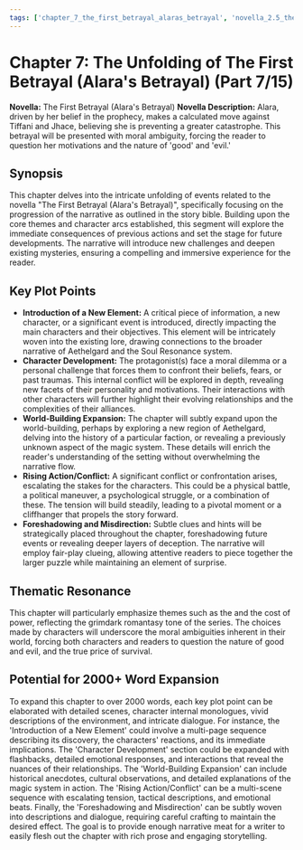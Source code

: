 ```yaml
---
tags: ['chapter_7_the_first_betrayal_alaras_betrayal', 'novella_2.5_the_first_betrayal_alaras_betrayal', 'saga_outline']
---
```


# Chapter 7: The Unfolding of The First Betrayal (Alara's Betrayal) (Part 7/15)

**Novella:** The First Betrayal (Alara's Betrayal)
**Novella Description:** Alara, driven by her belief in the prophecy, makes a calculated move against Tiffani and Jhace, believing she is preventing a greater catastrophe. This betrayal will be presented with moral ambiguity, forcing the reader to question her motivations and the nature of 'good' and 'evil.'

## Synopsis

This chapter delves into the intricate unfolding of events related to the novella "The First Betrayal (Alara's Betrayal)", specifically focusing on the progression of the narrative as outlined in the story bible. Building upon the core themes and character arcs established, this segment will explore the immediate consequences of previous actions and set the stage for future developments. The narrative will introduce new challenges and deepen existing mysteries, ensuring a compelling and immersive experience for the reader.

## Key Plot Points

*   **Introduction of a New Element:** A critical piece of information, a new character, or a significant event is introduced, directly impacting the main characters and their objectives. This element will be intricately woven into the existing lore, drawing connections to the broader narrative of Aethelgard and the Soul Resonance system.
*   **Character Development:** The protagonist(s) face a moral dilemma or a personal challenge that forces them to confront their beliefs, fears, or past traumas. This internal conflict will be explored in depth, revealing new facets of their personality and motivations. Their interactions with other characters will further highlight their evolving relationships and the complexities of their alliances.
*   **World-Building Expansion:** The chapter will subtly expand upon the world-building, perhaps by exploring a new region of Aethelgard, delving into the history of a particular faction, or revealing a previously unknown aspect of the magic system. These details will enrich the reader's understanding of the setting without overwhelming the narrative flow.
*   **Rising Action/Conflict:** A significant conflict or confrontation arises, escalating the stakes for the characters. This could be a physical battle, a political maneuver, a psychological struggle, or a combination of these. The tension will build steadily, leading to a pivotal moment or a cliffhanger that propels the story forward.
*   **Foreshadowing and Misdirection:** Subtle clues and hints will be strategically placed throughout the chapter, foreshadowing future events or revealing deeper layers of deception. The narrative will employ fair-play clueing, allowing attentive readers to piece together the larger puzzle while maintaining an element of surprise.

## Thematic Resonance

This chapter will particularly emphasize themes such as the and the cost of power, reflecting the grimdark romantasy tone of the series. The choices made by characters will underscore the moral ambiguities inherent in their world, forcing both characters and readers to question the nature of good and evil, and the true price of survival.

## Potential for 2000+ Word Expansion

To expand this chapter to over 2000 words, each key plot point can be elaborated with detailed scenes, character internal monologues, vivid descriptions of the environment, and intricate dialogue. For instance, the 'Introduction of a New Element' could involve a multi-page sequence describing its discovery, the characters' reactions, and its immediate implications. The 'Character Development' section could be expanded with flashbacks, detailed emotional responses, and interactions that reveal the nuances of their relationships. The 'World-Building Expansion' can include historical anecdotes, cultural observations, and detailed explanations of the magic system in action. The 'Rising Action/Conflict' can be a multi-scene sequence with escalating tension, tactical descriptions, and emotional beats. Finally, the 'Foreshadowing and Misdirection' can be subtly woven into descriptions and dialogue, requiring careful crafting to maintain the desired effect. The goal is to provide enough narrative meat for a writer to easily flesh out the chapter with rich prose and engaging storytelling.
